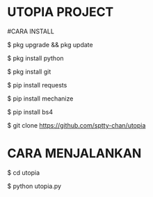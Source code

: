 # UTOPIA PROJECT

#CARA INSTALL

$ pkg upgrade && pkg update

$ pkg install python

$ pkg install git

$ pip install requests

$ pip install mechanize

$ pip install bs4

$ git clone https://github.com/sptty-chan/utopia

# CARA MENJALANKAN

$ cd utopia

$ python utopia.py
